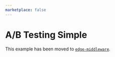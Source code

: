 ```yaml
---
marketplace: false
---
```


# A/B Testing Simple

This example has been moved to [`edge-middleware`](/edge-middleware/ab-testing-simple).
